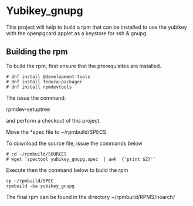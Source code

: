 Yubikey_gnupg
=============

This project will help to build a rpm that can be installed to use the yubikey with the openpgcard applet as a keystore for ssh & gnupg.

Building the rpm
----------------

To build the rpm, first ensure that the prerequisites are installed.

    # dnf install @development-tools
    # dnf install fedora-packager
    # dnf install rpmdevtools

The issue the command:

   rpmdev-setuptree

and perform a checkout of this project.

Move the *spec file to ~/rpmbuild/SPECS

To download the source file, issue the commands below

    # cd ~/rpmbuild/SOURCES
    # wget `spectool yubikey_gnupg.spec  | awk  {'print $2}'`

Execute then the command below to build the rpm

    cp ~/rpmbuild/SPEC
    rpmbuild -ba yubikey_gnupg

The final rpm can be found in the directory ~/rpmbuild/RPMS/noarch/
